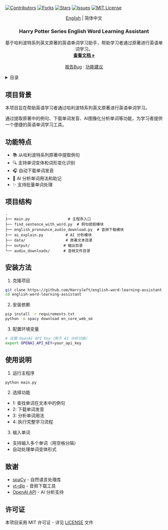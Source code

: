 <a id="readme-top"></a>

[![Contributors][contributors-shield]][contributors-url]
[![Forks][forks-shield]][forks-url]
[![Stars][stars-shield]][stars-url]
[![Issues][issues-shield]][issues-url]
[![MIT License][license-shield]][license-url]

<div align="center">
  
[English](./README_EN.md) | 简体中文

</div>

<!-- 项目介绍 -->
<div align="center">
  <h3 align="center">Harry Potter Series English Word Learning Assistant</h3>

  <p align="center">
    基于哈利波特系列英文原著的英语单词学习助手，帮助学习者通过原著进行英语单词学习。
    <br />
    <a href="https://github.com/Harryleft/english-word-learning-assistant"><strong>查看文档 »</strong></a>
    <br />
    <br />
    <a href="https://github.com/Harryleft/english-word-learning-assistant/issues/new?labels=bug">报告Bug</a>
    ·
    <a href="https://github.com/Harryleft/english-word-learning-assistant/issues/new?labels=enhancement">功能建议</a>
  </p>
</div>

<!-- 目录 -->
<details>
  <summary>目录</summary>
  <ol>
    <li><a href="#项目背景">项目背景</a></li>
    <li><a href="#功能特点">功能特点</a></li>
    <li><a href="#项目结构">项目结构</a></li>
    <li><a href="#安装方法">安装方法</a></li>
    <li><a href="#使用说明">使用说明</a></li>
    <li><a href="#致谢">致谢</a></li>
    <li><a href="#许可证">许可证</a></li>
  </ol>
</details>

## 项目背景

本项目旨在帮助英语学习者通过哈利波特系列英文原著进行英语单词学习。

通过提取原著中的例句、下载单词发音、AI图像化分析单词等功能，为学习者提供一个便捷的英语单词学习工具。

## 功能特点

- 📚 从哈利波特系列原著中提取例句
- 🔍 支持单词变体和词形变化识别
- 🎧 自动下载单词发音
- 🤖 AI 分析单词用法和助记
- ✨ 支持批量单词处理

## 项目结构

```
.
├── main.py                 # 主程序入口
├── find_sentence_with_word.py  # 例句提取模块
├── english_pronounce_audio_download.py  # 音频下载模块
├── ai_explain.py          # AI 分析模块
├── data/                  # 原著文本目录
├── output/               # 输出目录
└── audio_downloads/      # 音频文件目录
```

## 安装方法

1. 克隆项目
```bash
git clone https://github.com/Harryleft/english-word-learning-assistant.git
cd english-word-learning-assistant
```

2. 安装依赖
```bash
pip install -r requirements.txt
python -m spacy download en_core_web_sm
```

3. 配置环境变量
```bash
# 设置 OpenAI API Key（用于 AI 分析功能）
export OPENAI_API_KEY=your_api_key
```

## 使用说明

1. 运行主程序
```bash
python main.py
```

2. 选择功能
- 1: 查找单词在文本中的例句
- 2: 下载单词发音
- 3: 分析单词用法
- 4: 执行完整学习流程

3. 输入单词
- 支持输入多个单词（用空格分隔）
- 自动处理单词变体形式

## 致谢

- [spaCy](https://spacy.io/) - 自然语言处理库
- [yt-dlp](https://github.com/yt-dlp/yt-dlp) - 音频下载工具
- [OpenAI API](https://openai.com/blog/openai-api) - AI 分析支持

## 许可证

本项目采用 MIT 许可证 - 详见 [LICENSE](LICENSE) 文件

<!-- 徽章链接 -->
[contributors-shield]: https://img.shields.io/github/contributors/Harryleft/english-word-learning-assistant.svg?style=for-the-badge
[contributors-url]: https://github.com/Harryleft/english-word-learning-assistant/graphs/contributors
[forks-shield]: https://img.shields.io/github/forks/Harryleft/english-word-learning-assistant.svg?style=for-the-badge
[forks-url]: https://github.com/Harryleft/english-word-learning-assistant/network/members
[stars-shield]: https://img.shields.io/github/stars/Harryleft/english-word-learning-assistant.svg?style=for-the-badge
[stars-url]: https://github.com/Harryleft/english-word-learning-assistant/stargazers
[issues-shield]: https://img.shields.io/github/issues/Harryleft/english-word-learning-assistant.svg?style=for-the-badge
[issues-url]: https://github.com/Harryleft/english-word-learning-assistant/issues
[license-shield]: https://img.shields.io/github/license/Harryleft/english-word-learning-assistant.svg?style=for-the-badge
[license-url]: https://github.com/Harryleft/english-word-learning-assistant/blob/master/LICENSE 